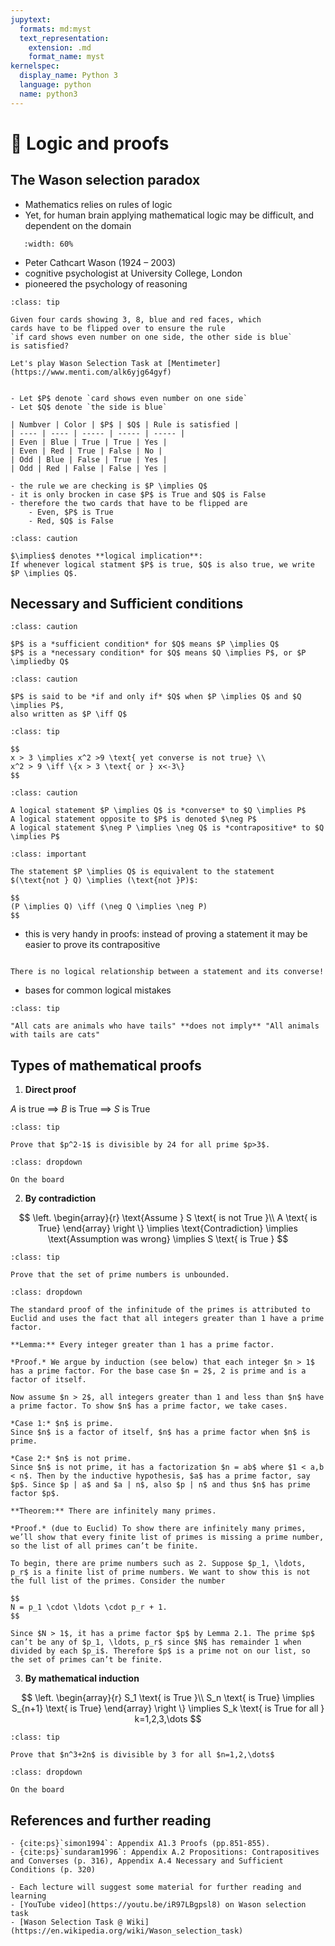 ```yaml
---
jupytext:
  formats: md:myst
  text_representation:
    extension: .md
    format_name: myst
kernelspec:
  display_name: Python 3
  language: python
  name: python3
---
```


# 📖 Logic and proofs

## The Wason selection paradox

- Mathematics relies on rules of logic
- Yet, for human brain applying mathematical logic may be difficult, and dependent on the domain

```{image} _static/img/wason.png
   :width: 60%
```

- Peter Cathcart Wason (1924 – 2003)
- cognitive psychologist at University College, London
- pioneered the psychology of reasoning

```{admonition} The Wason selection task
:class: tip

Given four cards showing 3, 8, blue and red faces, which
cards have to be flipped over to ensure the rule
`if card shows even number on one side, the other side is blue`
is satisfied?

Let's play Wason Selection Task at [Mentimeter](https://www.menti.com/alk6yjg64gyf)
```

````{dropdown} Analysis of Wason selection task

- Let $P$ denote `card shows even number on one side`
- Let $Q$ denote `the side is blue`

| Numbver | Color | $P$ | $Q$ | Rule is satisfied | 
| ---- | ---- | ----- | ----- | ----- |
| Even | Blue | True | True | Yes |
| Even | Red | True | False | No |
| Odd | Blue | False | True | Yes |
| Odd | Red | False | False | Yes |

- the rule we are checking is $P \implies Q$
- it is only brocken in case $P$ is True and $Q$ is False
- therefore the two cards that have to be flipped are 
    - Even, $P$ is True
    - Red, $Q$ is False
````

```{admonition} Definition
:class: caution

$\implies$ denotes **logical implication**:  
If whenever logical statment $P$ is true, $Q$ is also true, we write $P \implies Q$.
```

## Necessary and Sufficient conditions

```{admonition} Definition
:class: caution

$P$ is a *sufficient condition* for $Q$ means $P \implies Q$  
$P$ is a *necessary condition* for $Q$ means $Q \implies P$, or $P \impliedby Q$
```

```{admonition} Definition
:class: caution

$P$ is said to be *if and only if* $Q$ when $P \implies Q$ and $Q \implies P$, 
also written as $P \iff Q$
```

```{admonition} Example
:class: tip

$$
x > 3 \implies x^2 >9 \text{ yet converse is not true} \\
x^2 > 9 \iff \{x > 3 \text{ or } x<-3\}
$$

```

```{admonition} Definition
:class: caution

A logical statement $P \implies Q$ is *converse* to $Q \implies P$  
A logical statement opposite to $P$ is denoted $\neg P$  
A logical statement $\neg P \implies \neg Q$ is *contrapositive* to $Q \implies P$
```

```{admonition} Fact: Contrapositive principle
:class: important

The statement $P \implies Q$ is equivalent to the statement $(\text{not } Q) \implies (\text{not }P)$:

$$
(P \implies Q) \iff (\neg Q \implies \neg P)
$$

```

- this is very handy in proofs: instead of proving a statement it may be easier to prove its contrapositive

```{note}

There is no logical relationship between a statement and its converse!

```

- bases for common logical mistakes

```{admonition} Example
:class: tip

"All cats are animals who have tails" **does not imply** "All animals with tails are cats"
```





## Types of mathematical proofs

1. **Direct proof**

$A$ is true $\implies$ $B$ is True $\implies$ $S$ is True

```{admonition} Example
:class: tip

Prove that $p^2-1$ is divisible by 24 for all prime $p>3$.
```
````{admonition} Proof
:class: dropdown

On the board
````

2. **By contradiction**

$$
\left.
\begin{array}{r}
\text{Assume } S \text{ is not True }\\
A \text{ is True}
\end{array}
\right \}
\implies \text{Contradiction} \implies \text{Assumption was wrong} \implies S \text{ is True }
$$

```{admonition} Example
:class: tip

Prove that the set of prime numbers is unbounded.
```

````{admonition} Proof
:class: dropdown

The standard proof of the infinitude of the primes is attributed to Euclid and uses the fact that all integers greater than 1 have a prime factor.

**Lemma:** Every integer greater than 1 has a prime factor.

*Proof.* We argue by induction (see below) that each integer $n > 1$ has a prime factor. For the base case $n = 2$, 2 is prime and is a factor of itself.

Now assume $n > 2$, all integers greater than 1 and less than $n$ have a prime factor. To show $n$ has a prime factor, we take cases.

*Case 1:* $n$ is prime.
Since $n$ is a factor of itself, $n$ has a prime factor when $n$ is prime.

*Case 2:* $n$ is not prime.
Since $n$ is not prime, it has a factorization $n = ab$ where $1 < a,b < n$. Then by the inductive hypothesis, $a$ has a prime factor, say $p$. Since $p | a$ and $a | n$, also $p | n$ and thus $n$ has prime factor $p$.

**Theorem:** There are infinitely many primes.

*Proof.* (due to Euclid) To show there are infinitely many primes, we’ll show that every finite list of primes is missing a prime number, so the list of all primes can’t be finite.

To begin, there are prime numbers such as 2. Suppose $p_1, \ldots, p_r$ is a finite list of prime numbers. We want to show this is not the full list of the primes. Consider the number

$$
N = p_1 \cdot \ldots \cdot p_r + 1.
$$

Since $N > 1$, it has a prime factor $p$ by Lemma 2.1. The prime $p$ can’t be any of $p_1, \ldots, p_r$ since $N$ has remainder 1 when divided by each $p_i$. Therefore $p$ is a prime not on our list, so the set of primes can’t be finite.

````

3. **By mathematical induction**

$$
\left.
\begin{array}{r}
S_1 \text{ is True }\\
S_n \text{ is True} \implies S_{n+1} \text{ is True}
\end{array}
\right \}
\implies S_k \text{ is True for all } k=1,2,3,\dots
$$

```{admonition} Example
:class: tip

Prove that $n^3+2n$ is divisible by 3 for all $n=1,2,\dots$
```

````{admonition} Proof
:class: dropdown

On the board
````



## References and further reading

```{dropdown} References
- {cite:ps}`simon1994`: Appendix A1.3 Proofs (pp.851-855).
- {cite:ps}`sundaram1996`: Appendix A.2 Propositions: Contrapositives and Converses (p. 316), Appendix A.4 Necessary and Sufficient Conditions (p. 320)
```

```{dropdown} Further reading and self-learning
- Each lecture will suggest some material for further reading and learning
- [YouTube video](https://youtu.be/iR97LBgpsl8) on Wason selection task
- [Wason Selection Task @ Wiki](https://en.wikipedia.org/wiki/Wason_selection_task)
```
